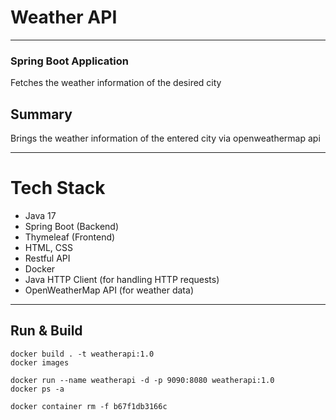 # Weather API
---
### Spring Boot Application
Fetches the weather information of the desired city

## Summary
Brings the weather information of the entered city via openweathermap api

---

# Tech Stack
- Java 17
- Spring Boot (Backend)
- Thymeleaf (Frontend)
- HTML, CSS
- Restful API
- Docker
- Java HTTP Client (for handling HTTP requests)
- OpenWeatherMap API (for weather data)

---

## Run & Build
```
docker build . -t weatherapi:1.0
docker images 

docker run --name weatherapi -d -p 9090:8080 weatherapi:1.0 
docker ps -a 

docker container rm -f b67f1db3166c
```
